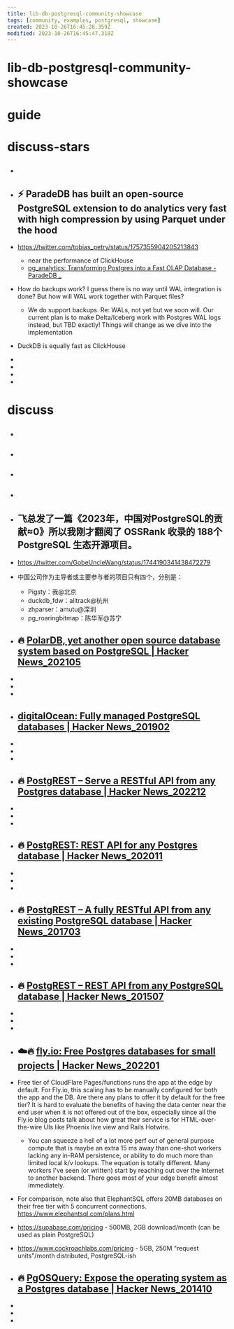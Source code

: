 ```yaml
---
title: lib-db-postgresql-community-showcase
tags: [community, examples, postgresql, showcase]
created: 2023-10-26T16:45:28.359Z
modified: 2023-10-26T16:45:47.318Z
---
```


# lib-db-postgresql-community-showcase

# guide

# discuss-stars
- ## 

- ## ⚡️ ParadeDB has built an open-source PostgreSQL extension to do analytics very fast with high compression by using Parquet under the hood 
- https://twitter.com/tobias_petry/status/1757355904205213843
  - near the performance of ClickHouse 
  - [pg_analytics: Transforming Postgres into a Fast OLAP Database - ParadeDB _](https://blog.paradedb.com/pages/introducing_analytics)
- How do backups work? I guess there is no way until WAL integration is done? But how will WAL work together with Parquet files?
  - We do support backups. Re: WALs, not yet but we soon will. Our current plan is to make Delta/Iceberg work with Postgres WAL logs instead, but TBD exactly! Things will change as we dive into the implementation

- DuckDB is equally fast as ClickHouse

- 
- 
- 
- 

# discuss
- ## 

- ## 

- ## 

- ## 

- ## 飞总发了一篇《2023年，中国对PostgreSQL的贡献≈0》所以我刚才翻阅了 OSSRank 收录的 188个 PostgreSQL 生态开源项目。
- https://twitter.com/GobeUncleWang/status/1744190341438472279
- 中国公司作为主导者或主要参与者的项目只有四个，分别是：
  - Pigsty：我@北京
  - duckdb_fdw：alitrack@杭州
  - zhparser：amutu@深圳
  - pg_roaringbitmap：陈华军@苏宁

- ## 🔥 [PolarDB, yet another open source database system based on PostgreSQL | Hacker News_202105](https://news.ycombinator.com/item?id=27330342)
- 
- 
- 

- ## [digitalOcean: Fully managed PostgreSQL databases | Hacker News_201902](https://news.ycombinator.com/item?id=19162729)
- 
- 
- 

- ## 🔥 [PostgREST – Serve a RESTful API from any Postgres database | Hacker News_202212](https://news.ycombinator.com/item?id=34172205)
- 
- 
- 

- ## 🔥 [PostgREST: REST API for any Postgres database | Hacker News_202011](https://news.ycombinator.com/item?id=25159097)
- 
- 
- 

- ## 🔥 [PostgREST – A fully RESTful API from any existing PostgreSQL database | Hacker News_201703](https://news.ycombinator.com/item?id=13959156)
- 
- 
- 

- ## 🔥 [PostgREST – REST API from any PostgreSQL database | Hacker News_201507](https://news.ycombinator.com/item?id=9927771)
- 
- 
- 

- ## ☁️🔥 [fly.io: Free Postgres databases for small projects | Hacker News_202201](https://news.ycombinator.com/item?id=30018197)

- Free tier of CloudFlare Pages/functions runs the app at the edge by default. For Fly.io, this scaling has to be manually configured for both the app and the DB. Are there any plans to offer it by default for the free tier? It is hard to evaluate the benefits of having the data center near the end user when it is not offered out of the box, especially since all the Fly.io blog posts talk about how great their service is for HTML-over-the-wire UIs like Phoenix live view and Rails Hotwire.
  - You can squeeze a hell of a lot more perf out of general purpose compute that is maybe an extra 15 ms away than one-shot workers lacking any in-RAM persistence, or ability to do much more than limited local k/v lookups. The equation is totally different. Many workers I've seen (or written) start by reaching out over the Internet to another backend. There goes most of your edge benefit almost immediately.

- For comparison, note also that ElephantSQL offers 20MB databases on their free tier with 5 concurrent connections. https://www.elephantsql.com/plans.html
- https://supabase.com/pricing - 500MB, 2GB download/month (can be used as plain PostgreSQL)
- https://www.cockroachlabs.com/pricing - 5GB, 250M "request units"/month distributed, PostgreSQL-ish

- ## 🔥 [PgOSQuery: Expose the operating system as a Postgres database | Hacker News_201410](https://news.ycombinator.com/item?id=8532835)
- 
- 
- 
